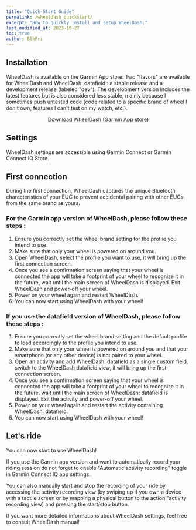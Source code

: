 ```yaml
---
title: "Quick-Start Guide"
permalink: /wheeldash_quickstart/
excerpt: "How to quickly install and setup WheelDash."
last_modified_at: 2023-10-27
toc: true
author: BlkFri
---
```


## Installation

WheelDash is available on the Garmin App store. Two "flavors" are available for WheelDash and WheelDash: datafield : a stable release and a development release (labeled "dev"). The development version includes the latest features but is also considered less stable, mainly because I sometimes push untested code (code related to a specific brand of wheel I don't own, features I can't test on my watch, etc.).

<center>
<a href="https://apps.garmin.com/fr-FR/developer/2f1a5cdb-e881-4674-b4e1-9e53fe61596b/apps" class="btn btn--success">Download WheelDash (Garmin App store)</a>
</center>

## Settings

WheelDash settings are accessible using Garmin Connect or Garmin Connect IQ Store.

## First connection

During the first connection, WheelDash captures the unique Bluetooth characteristics of your EUC to prevent accidental pairing with other EUCs from the same brand as yours.

### For the Garmin app version of WheelDash, please follow these steps :

1. Ensure you correctly set the wheel brand setting for the profile you intend to use.
2. Make sure that only your wheel is powered on around you.
3. Open WheelDash, select the profile you want to use, it will bring up the first connection screen.
4. Once you see a confirmation screen saying that your wheel is connected the app will take a footprint of your wheel to recognize it in the future, wait until the main screen of WheelDash is displayed. Exit WheelDash and power-off your wheel.
5. Power on your wheel again and restart WheelDash.
6. You can now start using WheelDash with your wheel!

### If you use the datafield version of WheelDash, please follow these steps :

1. Ensure you correctly set the wheel brand setting and the default profile to load accordingly to the profile you intend to use.
2. Make sure that only your wheel is powered on around you and that your smartphone (or any other device) is not paired to your wheel.
3. Open an activity and add WheelDash: datafield as a single custom field, switch to the WheelDash datafield view, it will bring up the first connection screen.
4. Once you see a confirmation screen saying that your wheel is connected the app will take a footprint of your wheel to recognize it in the future, wait until the main screen of WheelDash: datafield is displayed. Exit the activity and power-off your wheel.
5. Power on your wheel again and restart the activity containing WheelDash: datafield.
6. You can now start using WheelDash with your wheel!

## Let's ride

You can now start to use WheelDash!

If you use the Garmin app version and want to automatically record your riding session do not forget to enable "Automatic activity recording" toggle in Garmin Connect IQ app settings.

You can also manually start and stop the recording of your ride by accessing the activity recording view (by swiping up if you own a device with a tactile screen or by mapping a physical button to the action "activity recording view) and pressing the start/stop button.

If you want more detailed informations about WheelDash settings, feel free to consult WheelDash manual!

